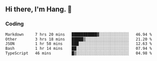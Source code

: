 ## Hi there, I'm Hang. 👋

### Coding

<!--START_SECTION:waka-->

```txt
Markdown     7 hrs 20 mins   ███████████▓░░░░░░░░░░░░░   46.94 %
Other        3 hrs 18 mins   █████▒░░░░░░░░░░░░░░░░░░░   21.20 %
JSON         1 hr 58 mins    ███░░░░░░░░░░░░░░░░░░░░░░   12.63 %
Bash         1 hr 14 mins    ██░░░░░░░░░░░░░░░░░░░░░░░   07.94 %
TypeScript   46 mins         █▒░░░░░░░░░░░░░░░░░░░░░░░   04.98 %
```

<!--END_SECTION:waka-->
